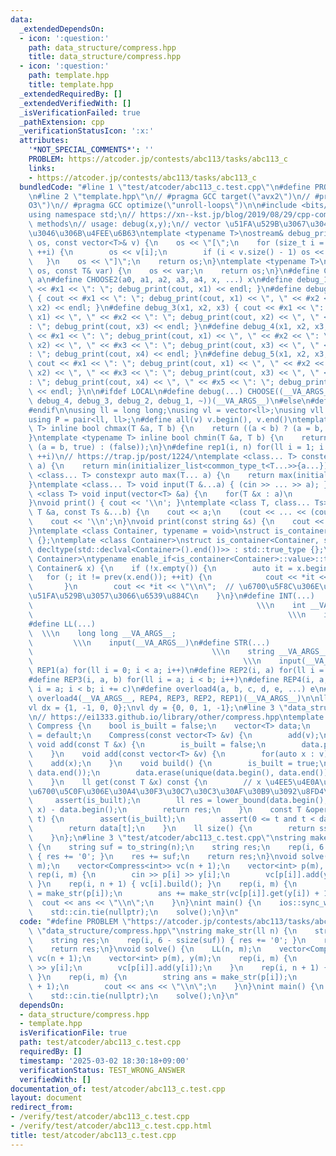 ```yaml
---
data:
  _extendedDependsOn:
  - icon: ':question:'
    path: data_structure/compress.hpp
    title: data_structure/compress.hpp
  - icon: ':question:'
    path: template.hpp
    title: template.hpp
  _extendedRequiredBy: []
  _extendedVerifiedWith: []
  _isVerificationFailed: true
  _pathExtension: cpp
  _verificationStatusIcon: ':x:'
  attributes:
    '*NOT_SPECIAL_COMMENTS*': ''
    PROBLEM: https://atcoder.jp/contests/abc113/tasks/abc113_c
    links:
    - https://atcoder.jp/contests/abc113/tasks/abc113_c
  bundledCode: "#line 1 \"test/atcoder/abc113_c.test.cpp\"\n#define PROBLEM \"https://atcoder.jp/contests/abc113/tasks/abc113_c\"\
    \n#line 2 \"template.hpp\"\n// #pragma GCC target(\"avx2\")\n// #pragma GCC optimize(\"\
    O3\")\n// #pragma GCC optimize(\"unroll-loops\")\n\n#include <bits/stdc++.h>\n\
    using namespace std;\n// https://xn--kst.jp/blog/2019/08/29/cpp-comp/\n// debug\
    \ methods\n// usage: debug(x,y);\n// vector \u51FA\u529B\u3067\u304D\u308B\u3088\
    \u3046\u306B\u4FEE\u6B63\ntemplate <typename T>\nostream& debug_print(ostream&\
    \ os, const vector<T>& v) {\n    os << \"[\";\n    for (size_t i = 0; i < v.size();\
    \ ++i) {\n        os << v[i];\n        if (i < v.size() - 1) os << \", \";\n \
    \   }\n    os << \"]\";\n    return os;\n}\ntemplate <typename T>\nostream& debug_print(ostream&\
    \ os, const T& var) {\n    os << var;\n    return os;\n}\n#define CHOOSE(a) CHOOSE2\
    \ a\n#define CHOOSE2(a0, a1, a2, a3, a4, x, ...) x\n#define debug_1(x1) { cout\
    \ << #x1 << \": \"; debug_print(cout, x1) << endl; }\n#define debug_2(x1, x2)\
    \ { cout << #x1 << \": \"; debug_print(cout, x1) << \", \" << #x2 << \": \"; debug_print(cout,\
    \ x2) << endl; }\n#define debug_3(x1, x2, x3) { cout << #x1 << \": \"; debug_print(cout,\
    \ x1) << \", \" << #x2 << \": \"; debug_print(cout, x2) << \", \" << #x3 << \"\
    : \"; debug_print(cout, x3) << endl; }\n#define debug_4(x1, x2, x3, x4) { cout\
    \ << #x1 << \": \"; debug_print(cout, x1) << \", \" << #x2 << \": \"; debug_print(cout,\
    \ x2) << \", \" << #x3 << \": \"; debug_print(cout, x3) << \", \" << #x4 << \"\
    : \"; debug_print(cout, x4) << endl; }\n#define debug_5(x1, x2, x3, x4, x5) {\
    \ cout << #x1 << \": \"; debug_print(cout, x1) << \", \" << #x2 << \": \"; debug_print(cout,\
    \ x2) << \", \" << #x3 << \": \"; debug_print(cout, x3) << \", \" << #x4 << \"\
    : \"; debug_print(cout, x4) << \", \" << #x5 << \": \"; debug_print(cout, x5)\
    \ << endl; }\n\n#ifdef LOCAL\n#define debug(...) CHOOSE((__VA_ARGS__, debug_5,\
    \ debug_4, debug_3, debug_2, debug_1, ~))(__VA_ARGS__)\n#else\n#define debug(...)\n\
    #endif\n\nusing ll = long long;\nusing vl = vector<ll>;\nusing vll = vector<vl>;\n\
    using P = pair<ll, ll>;\n#define all(v) v.begin(), v.end()\ntemplate <typename\
    \ T> inline bool chmax(T &a, T b) {\n    return ((a < b) ? (a = b, true) : (false));\n\
    }\ntemplate <typename T> inline bool chmin(T &a, T b) {\n    return ((a > b) ?\
    \ (a = b, true) : (false));\n}\n#define rep1(i, n) for(ll i = 1; i <= ((ll)n);\
    \ ++i)\n// https://trap.jp/post/1224/\ntemplate <class... T> constexpr auto min(T...\
    \ a) {\n    return min(initializer_list<common_type_t<T...>>{a...});\n}\ntemplate\
    \ <class... T> constexpr auto max(T... a) {\n    return max(initializer_list<common_type_t<T...>>{a...});\n\
    }\ntemplate <class... T> void input(T &...a) { (cin >> ... >> a); }\ntemplate\
    \ <class T> void input(vector<T> &a) {\n    for(T &x : a)\n        cin >> x;\n\
    }\nvoid print() { cout << '\\n'; }\ntemplate <class T, class... Ts> void print(const\
    \ T &a, const Ts &...b) {\n    cout << a;\n    (cout << ... << (cout << ' ', b));\n\
    \    cout << '\\n';\n}\nvoid print(const string &s) {\n    cout << s << '\\n';\n\
    }\ntemplate <class Container, typename = void>\nstruct is_container : std::false_type\
    \ {};\ntemplate <class Container>\nstruct is_container<Container, std::void_t<decltype(std::declval<Container>().begin()),\
    \ decltype(std::declval<Container>().end())>> : std::true_type {};\ntemplate <class\
    \ Container>\ntypename enable_if<is_container<Container>::value>::type print(const\
    \ Container& x) {\n    if (!x.empty()) {\n        auto it = x.begin();\n     \
    \   for (; it != prev(x.end()); ++it) {\n            cout << *it << \" \";\n \
    \       }\n        cout << *it << \"\\n\";  // \u6700\u5F8C\u306E\u8981\u7D20\u3092\
    \u51FA\u529B\u3057\u3066\u6539\u884C\n    }\n}\n#define INT(...)             \
    \                                                  \\\n    int __VA_ARGS__;  \
    \                                                         \\\n    input(__VA_ARGS__)\n\
    #define LL(...)                                                              \
    \  \\\n    long long __VA_ARGS__;                                            \
    \         \\\n    input(__VA_ARGS__)\n#define STR(...)                       \
    \                                        \\\n    string __VA_ARGS__;         \
    \                                               \\\n    input(__VA_ARGS__)\n#define\
    \ REP1(a) for(ll i = 0; i < a; i++)\n#define REP2(i, a) for(ll i = 0; i < a; i++)\n\
    #define REP3(i, a, b) for(ll i = a; i < b; i++)\n#define REP4(i, a, b, c) for(ll\
    \ i = a; i < b; i += c)\n#define overload4(a, b, c, d, e, ...) e\n#define rep(...)\
    \ overload4(__VA_ARGS__, REP4, REP3, REP2, REP1)(__VA_ARGS__)\n\nll inf = 3e18;\n\
    vl dx = {1, -1, 0, 0};\nvl dy = {0, 0, 1, -1};\n#line 3 \"data_structure/compress.hpp\"\
    \n// https://ei1333.github.io/library/other/compress.hpp\ntemplate <class T> struct\
    \ Compress {\n    bool is_built = false;\n    vector<T> data;\n    Compress()\
    \ = default;\n    Compress(const vector<T> &v) {\n        add(v);\n    }\n   \
    \ void add(const T &x) {\n        is_built = false;\n        data.push_back(x);\n\
    \    }\n    void add(const vector<T> &v) {\n        for(auto x : v)\n        \
    \    add(x);\n    }\n    void build() {\n        is_built = true;\n        sort(data.begin(),\
    \ data.end());\n        data.erase(unique(data.begin(), data.end()), data.end());\n\
    \    }\n    ll get(const T &x) const {\n        // x \u4EE5\u4E0A\u3068\u306A\u308B\
    \u6700\u5C0F\u306E\u30A4\u30F3\u30C7\u30C3\u30AF\u30B9\u3092\u8FD4\u3059\n   \
    \     assert(is_built);\n        ll res = lower_bound(data.begin(), data.end(),\
    \ x) - data.begin();\n        return res;\n    }\n    const T &operator[](size_t\
    \ t) {\n        assert(is_built);\n        assert(0 <= t and t < data.size());\n\
    \        return data[t];\n    }\n    ll size() {\n        return ssize(data);\n\
    \    }\n};\n#line 3 \"test/atcoder/abc113_c.test.cpp\"\nstring make_str(ll n)\
    \ {\n    string suf = to_string(n);\n    string res;\n    rep(i, 6 - ssize(suf))\
    \ { res += '0'; }\n    res += suf;\n    return res;\n}\nvoid solve() {\n    LL(n,\
    \ m);\n    vector<Compress<int>> vc(n + 1);\n    vector<int> p(m), y(m);\n   \
    \ rep(i, m) {\n        cin >> p[i] >> y[i];\n        vc[p[i]].add(y[i]);\n   \
    \ }\n    rep(i, n + 1) { vc[i].build(); }\n    rep(i, m) {\n        string ans\
    \ = make_str(p[i]);\n        ans += make_str(vc[p[i]].get(y[i]) + 1);\n      \
    \  cout << ans << \"\\n\";\n    }\n}\nint main() {\n    ios::sync_with_stdio(false);\n\
    \    std::cin.tie(nullptr);\n    solve();\n}\n"
  code: "#define PROBLEM \"https://atcoder.jp/contests/abc113/tasks/abc113_c\"\n#include\
    \ \"data_structure/compress.hpp\"\nstring make_str(ll n) {\n    string suf = to_string(n);\n\
    \    string res;\n    rep(i, 6 - ssize(suf)) { res += '0'; }\n    res += suf;\n\
    \    return res;\n}\nvoid solve() {\n    LL(n, m);\n    vector<Compress<int>>\
    \ vc(n + 1);\n    vector<int> p(m), y(m);\n    rep(i, m) {\n        cin >> p[i]\
    \ >> y[i];\n        vc[p[i]].add(y[i]);\n    }\n    rep(i, n + 1) { vc[i].build();\
    \ }\n    rep(i, m) {\n        string ans = make_str(p[i]);\n        ans += make_str(vc[p[i]].get(y[i])\
    \ + 1);\n        cout << ans << \"\\n\";\n    }\n}\nint main() {\n    ios::sync_with_stdio(false);\n\
    \    std::cin.tie(nullptr);\n    solve();\n}\n"
  dependsOn:
  - data_structure/compress.hpp
  - template.hpp
  isVerificationFile: true
  path: test/atcoder/abc113_c.test.cpp
  requiredBy: []
  timestamp: '2025-03-02 18:30:18+09:00'
  verificationStatus: TEST_WRONG_ANSWER
  verifiedWith: []
documentation_of: test/atcoder/abc113_c.test.cpp
layout: document
redirect_from:
- /verify/test/atcoder/abc113_c.test.cpp
- /verify/test/atcoder/abc113_c.test.cpp.html
title: test/atcoder/abc113_c.test.cpp
---
```

